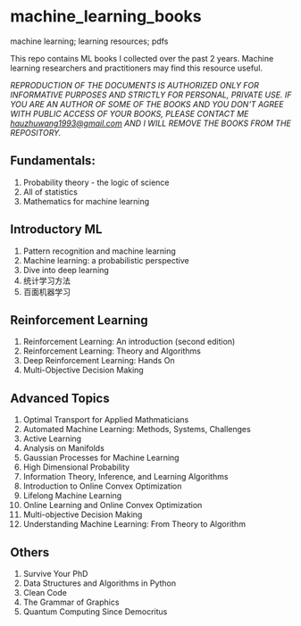 # machine_learning_books
machine learning; learning resources; pdfs

This repo contains ML books I collected over the past 2 years. Machine learning researchers and practitioners may find this resource useful.

_REPRODUCTION OF THE DOCUMENTS IS AUTHORIZED ONLY FOR INFORMATIVE PURPOSES AND STRICTLY FOR PERSONAL, PRIVATE USE. IF YOU ARE AN AUTHOR OF SOME OF THE BOOKS AND YOU DON'T AGREE WITH PUBLIC ACCESS OF YOUR BOOKS, PLEASE CONTACT ME hauzhuwang1993@gmail.com AND I WILL REMOVE THE BOOKS FROM THE REPOSITORY._

## Fundamentals:
1. Probability theory - the logic of science
2. All of statistics
3. Mathematics for machine learning

## Introductory ML
1. Pattern recognition and machine learning
2. Machine learning: a probabilistic perspective
3. Dive into deep learning
4. 统计学习方法
5. 百面机器学习

## Reinforcement Learning
1. Reinforcement Learning: An introduction (second edition)
2. Reinforcement Learning: Theory and Algorithms
3. Deep Reinforcement Learning: Hands On
4. Multi-Objective Decision Making

## Advanced Topics
1. Optimal Transport for Applied Mathmaticians
2. Automated Machine Learning: Methods, Systems, Challenges
3. Active Learning
4. Analysis on Manifolds
5. Gaussian Processes for Machine Learning
6. High Dimensional Probability
7. Information Theory, Inference, and Learning Algorithms
8. Introduction to Online Convex Optimization
9. Lifelong Machine Learning
10. Online Learning and Online Convex Optimization
11. Multi-objective Decision Making
12. Understanding Machine Learning: From Theory to Algorithm

## Others
1. Survive Your PhD
2. Data Structures and Algorithms in Python
3. Clean Code
4. The Grammar of Graphics
5. Quantum Computing Since Democritus

